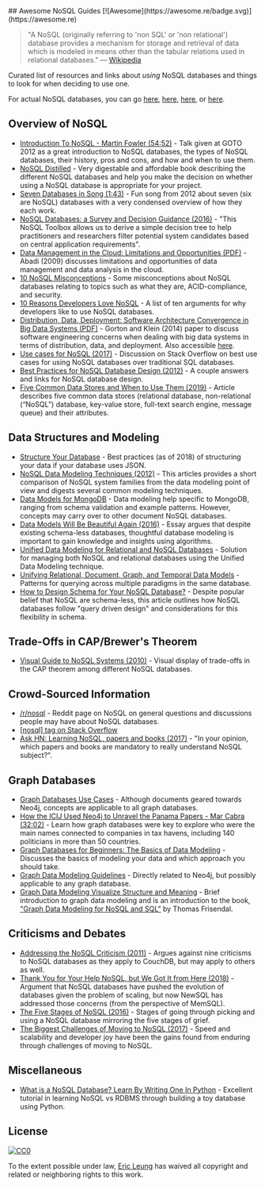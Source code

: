 <div class="github-widget" data-repo="erictleung/awesome-nosql-guides"></div>
<script async src="https://pagead2.googlesyndication.com/pagead/js/adsbygoogle.js"></script><ins class="adsbygoogle" style="display:block" data-ad-client="ca-pub-6890694312814945" data-ad-slot="5473692530" data-ad-format="auto"  data-full-width-responsive="true"></ins><script>(adsbygoogle = window.adsbygoogle || []).push({});</script>
## Awesome NoSQL Guides [![Awesome](https://awesome.re/badge.svg)](https://awesome.re)

> "A NoSQL (originally referring to 'non SQL' or 'non relational') database provides a mechanism for storage and retrieval of data which is modeled in means other than the tabular relations used in relational databases." — [Wikipedia](https://en.wikipedia.org/wiki/NoSQL)

Curated list of resources and links about *using* NoSQL databases and things to look for when deciding to use one.

For actual NoSQL databases, you can go [here](https://github.com/sindresorhus/awesome#databases), [here](http://nosql-database.org), [here](https://github.com/igorbarinov/awesome-data-engineering#databases), or [here](https://github.com/kahun/awesome-sysadmin#nosql).





## Overview of NoSQL

- [Introduction To NoSQL - Martin Fowler (54:52)](https://youtu.be/qI_g07C_Q5I) - Talk given at GOTO 2012 as a great introduction to NoSQL databases, the types of NoSQL databases, their history, pros and cons, and how and when to use them.
- [NoSQL Distilled](http://martinfowler.com/books/nosql.html) - Very digestable and affordable book describing the different NoSQL databases and help you make the decision on whether using a NoSQL database is appropriate for your project.
- [Seven Databases in Song (1:43)](https://youtu.be/jyx8iP5tfCI) - Fun song from 2012 about seven (six are NoSQL) databases with a very condensed overview of how they each work.
- [NoSQL Databases: a Survey and Decision Guidance (2016)](https://medium.com/baqend-blog/nosql-databases-a-survey-and-decision-guidance-ea7823a822d#.nhzop4d23) - "This NoSQL Toolbox allows us to derive a simple decision tree to help practitioners and researchers filter potential system candidates based on central application requirements".
- [Data Management in the Cloud: Limitations and Opportunities (PDF)](http://www.cs.yale.edu/homes/dna/papers/abadi-cloud-ieee09.pdf) - Abadi (2009) discusses limitations and opportunities of data management and data analysis in the cloud.
- [10 NoSQL Misconceptions](http://www.dummies.com/how-to/content/10-nosql-misconceptions.html) - Some misconceptions about NoSQL databases relating to topics such as what they are, ACID-compliance, and security.
- [10 Reasons Developers Love NoSQL](http://www.dummies.com/programming/big-data/10-reasons-developers-love-nosql/) - A list of ten arguments for why developers like to use NoSQL databases.
- [Distribution, Data, Deployment: Software Architecture Convergence in Big Data Systems (PDF)](https://resources.sei.cmu.edu/library/asset-view.cfm?assetID=90909) - Gorton and Klein (2014) paper to discuss software engineering concerns when dealing with big data systems in terms of distribution, data, and deployment. Also accessible [here](https://doi.org/10.1109/MS.2014.51).
- [Use cases for NoSQL (2017)](https://stackoverflow.com/questions/2875432/use-cases-for-nosql) - Discussion on Stack Overflow on best use cases for using NoSQL databases over traditional SQL databases.
- [Best Practices for NoSQL Database Design (2012)](https://softwareengineering.stackexchange.com/q/158790/) - A couple answers and links for NoSQL database design.
- [Five Common Data Stores and When to Use Them (2019)](https://engineering.shopify.com/blogs/engineering/five-common-data-stores-usage) - Article describes five common data stores (relational database, non-relational (“NoSQL”) database, key-value store, full-text search engine, message queue) and their attributes.


## Data Structures and Modeling

- [Structure Your Database](https://firebase.google.com/docs/database/android/structure-data) - Best practices (as of 2018) of structuring your data if your database uses JSON.
- [NoSQL Data Modeling Techniques (2012)](https://highlyscalable.wordpress.com/2012/03/01/nosql-data-modeling-techniques/) - This articles provides a short comparison of NoSQL system families from the data modeling point of view and digests several common modeling techniques.
- [Data Models for MongoDB](https://docs.mongodb.com/manual/data-modeling/) - Data modeling help specific to MongoDB, ranging from schema validation and example patterns. However, concepts may carry over to other document NoSQL databases.
- [Data Models Will Be Beautiful Again (2016)](https://tdwi.org/articles/2016/11/22/data-models-will-be-beautiful-again.aspx) - Essay argues that despite existing schema-less databases, thoughtful database modeling is important to gain knowledge and insights using algorithms.
- [Unified Data Modeling for Relational and NoSQL Databases](https://www.infoq.com/articles/unified-data-modeling-for-relational-and-nosql-databases) - Solution for managing both NoSQL and relational databases using the Unified Data Modeling technique.
- [Unifying Relational, Document, Graph, and Temporal Data Models](https://fauna.com/blog/unifying-relational-document-graph-and-temporal-data-models) - Patterns for querying across multiple paradigms in the same database.
- [How to Design Schema for Your NoSQL Database?](https://www.dataversity.net/how-to-design-schema-for-your-nosql-database/#) - Despite popular belief that NoSQL are schema-less, this article outlines how NoSQL databases follow "query driven design" and considerations for this flexibility in schema.


## Trade-Offs in CAP/Brewer's Theorem

- [Visual Guide to NoSQL Systems (2010)](http://blog.nahurst.com/visual-guide-to-nosql-systems) - Visual display of trade-offs in the CAP theorem among different NoSQL databases.


## Crowd-Sourced Information

- [/r/nosql](https://www.reddit.com/r/nosql) - Reddit page on NoSQL on general questions and discussions people may have about NoSQL databases.
- [[nosql] tag on Stack Overflow](https://stackoverflow.com/tags/nosql/info)
- [Ask HN: Learning NoSQL, papers and books (2017)](https://news.ycombinator.com/item?id=15427932) - "In your opinion, which papers and books are mandatory to really understand NoSQL subject?".


## Graph Databases

- [Graph Databases Use Cases](https://neo4j.com/use-cases/) - Although documents geared towards Neo4j, concepts are applicable to all graph databases.
- [How the ICIJ Used Neo4j to Unravel the Panama Papers - Mar Cabra (32:02)](https://youtu.be/S20XMQyvANY) - Learn how graph databases were key to explore who were the main names connected to companies in tax havens, including 140 politicians in more than 50 countries.
- [Graph Databases for Beginners: The Basics of Data Modeling](https://neo4j.com/blog/data-modeling-basics/) - Discusses the basics of modeling your data and which approach you should take.
- [Graph Data Modeling Guidelines](https://neo4j.com/developer/guide-data-modeling/) - Directly related to Neo4j, but possibly applicable to any graph database.
- [Graph Data Modeling Visualize Structure and Meaning](http://www.graphdatamodeling.com) - Brief introduction to graph data modeling and is an introduction to the book, ["Graph Data Modeling for NoSQL and SQL"](https://technicspub.com/graph-data-modeling/) by Thomas Frisendal.


## Criticisms and Debates

- [Addressing the NoSQL Criticism (2011)](http://bradley-holt.com/2011/07/addressing-the-nosql-criticism/) - Argues against nine criticisms to NoSQL databases as they apply to CouchDB, but may apply to others as well.
- [Thank You for Your Help NoSQL, but We Got It from Here (2018)](http://blog.memsql.com/nosql/) - Argument that NoSQL databases have pushed the evolution of databases given the problem of scaling, but now NewSQL has addressed those concerns (from the perspective of MemSQL).
- [The Five Stages of NoSQL (2016)](https://sookocheff.com/post/opinion/the-five-stages-of-nosql/) - Stages of going through picking and using a NoSQL database mirroring the five stages of grief.
- [The Biggest Challenges of Moving to NoSQL (2017)](https://dzone.com/articles/the-biggest-challenges-of-moving-to-nosql) - Speed and scalability and developer joy have been the gains found from enduring through challenges of moving to NoSQL.


## Miscellaneous

- [What is a NoSQL Database? Learn By Writing One In Python](https://jeffknupp.com/blog/2014/09/01/what-is-a-nosql-database-learn-by-writing-one-in-python/) - Excellent tutorial in learning NoSQL vs RDBMS through building a toy database using Python.


## License

[![CC0](http://mirrors.creativecommons.org/presskit/buttons/88x31/svg/cc-zero.svg)](https://creativecommons.org/publicdomain/zero/1.0/)

To the extent possible under law, [Eric Leung](https://erictleung.com) has waived all copyright and related or neighboring rights to this work.